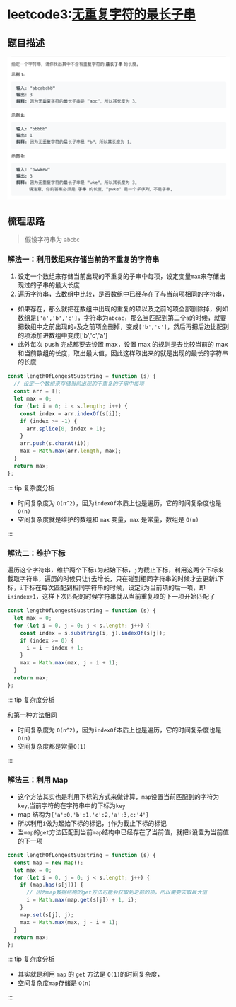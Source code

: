 # leetcode3:[无重复字符的最长子串](https://leetcode-cn.com/problems/longest-substring-without-repeating-characters/)

## 题目描述

![leetcode3](../assets/img/leetcode3_lengthOfLongestSubstring.png)

## 梳理思路

> 假设字符串为 `abcbc`

### 解法一：利用数组来存储当前的不重复的字符串

1. 设定一个数组来存储当前出现的不重复的子串中每项，设定变量`max`来存储出现过的子串的最大长度
2. 遍历字符串，去数组中比较，是否数组中已经存在了与当前项相同的字符串，

- 如果存在，那么就把在数组中出现的重复的项以及之前的项全部删除掉，例如数组是`['a','b','c']`，字符串为`abcac`，那么当匹配到第二个`a`的时候，就要把数组中之前出现的`a`及之前项全删掉，变成`['b','c']`，然后再把后边比配到的项添加进数组中变成['b','c','a']
- 此外每次 push 完成都要去设置 max，设置 max 的规则是去比较当前的 max 和当前数组的长度，取出最大值，因此这样取出来的就是出现的最长的字符串的长度

```javascript
const lengthOfLongestSubstring = function (s) {
  // 设定一个数组来存储当前出现的不重复的子串中每项
  const arr = [];
  let max = 0;
  for (let i = 0; i < s.length; i++) {
    const index = arr.indexOf(s[i]);
    if (index >= -1) {
      arr.splice(0, index + 1);
    }
    arr.push(s.charAt(i));
    max = Math.max(arr.length, max);
  }
  return max;
};
```

::: tip 复杂度分析

- 时间复杂度为 `O(n^2)`，因为`indexOf`本质上也是遍历，它的时间复杂度也是 `O(n)`
- 空间复杂度就是维护的数组和 `max` 变量，`max` 是常量，数组是 `O(n)`

:::

### 解法二：维护下标

遍历这个字符串，维护两个下标`i`为起始下标，`j`为截止下标，利用这两个下标来截取字符串，遍历的时候只让`j`去增长，只在碰到相同字符串的时候才去更新`i`下标，`i`下标在每次匹配到相同字符串的时候，设定`i`为当前项的后一项，即`i+index+1`，这样下次匹配的时候字符串就从当前重复项的下一项开始匹配了

```javascript
const lengthOfLongestSubstring = function (s) {
  let max = 0;
  for (let i = 0, j = 0; j < s.length; j++) {
    const index = s.substring(i, j).indexOf(s[j]);
    if (index >= 0) {
      i = i + index + 1;
    }
    max = Math.max(max, j - i + 1);
  }
  return max;
};
```

::: tip 复杂度分析

和第一种方法相同

- 时间复杂度为 `O(n^2)`，因为`indexOf`本质上也是遍历，它的时间复杂度也是 `O(n)`
- 空间复杂度都是常量`O(1)`

:::

### 解法三：利用 Map

- 这个方法其实也是利用下标的方式来做计算，`map`设置当前匹配到的字符为`key`,当前字符的在字符串中的下标为`key`
- map 结构为`{'a':0,'b':1,'c':2,'a':3,c:'4'}`
- 所以利用`i`做为起始下标的标记，`j`作为截止下标的标记
- 当`map`的`get`方法匹配到当前`map`结构中已经存在了当前值，就把`i`设置为当前值的下一项

```javascript
const lengthOfLongestSubstring = function (s) {
  const map = new Map();
  let max = 0;
  for (let i = 0, j = 0; j < s.length; j++) {
    if (map.has(s[j])) {
      // 因为map数据结构的get方法可能会获取到之前的项，所以需要去取最大值
      i = Math.max(map.get(s[j]) + 1, i);
    }
    map.set(s[j], j);
    max = Math.max(max, j - i + 1);
  }
  return max;
};
```

::: tip 复杂度分析

- 其实就是利用 `map` 的 `get` 方法是 `O(1)`的时间复杂度，
- 空间复杂度`map`存储是 `O(n)`

:::
